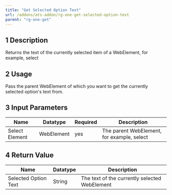 ```yaml
---
title: "Get Selected Option Text"
url: /addons/ats-addon/rg-one-get-selected-option-text
parent: "rg-one-get"
---
```


## 1 Description

Returns the text of the currently selected item of a WebElement, for example, select

## 2 Usage

Pass the parent WebElement of which you want to get the currently selected option's text from.

## 3 Input Parameters

Name | Datatype | Required | Description
---- | -------- | ------- |---------------
Select Element | WebElement | yes | The parent WebElement, for example, select

## 4 Return Value

Name | Datatype | Description
---- | --------- | ---------------
Selected Option Text | String | The text of the currently selected WebElement
